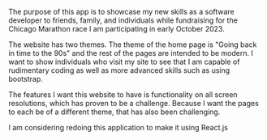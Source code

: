 The purpose of this app is to showcase my new skills as a software developer to friends, family, and individuals while fundraising for the Chicago Marathon race I am participating in early October 2023. 

The website has two themes. The theme of the home page is "Going back in time to the 90s" and the rest of the pages are intended to be modern. I want to show individuals who visit my site to see that I am capable of rudimentary coding as well as more advanced skills such as using bootstrap. 

The features I want this website to have is functionality on all screen resolutions, which has proven to be a challenge. Because I want the pages to each be of a different theme, that has also been challenging. 

I am considering redoing this application to make it using React.js 
